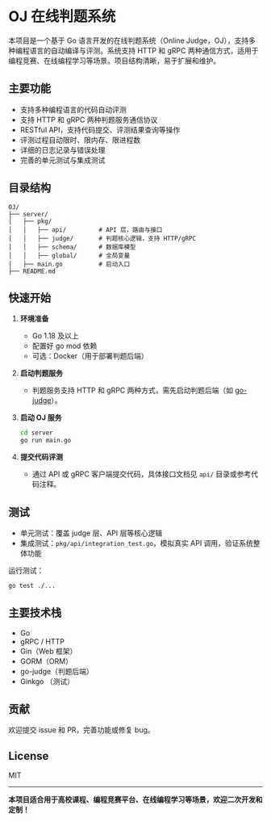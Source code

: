 # OJ 在线判题系统

本项目是一个基于 Go 语言开发的在线判题系统（Online Judge，OJ），支持多种编程语言的自动编译与评测。系统支持 HTTP 和 gRPC 两种通信方式，适用于编程竞赛、在线编程学习等场景。项目结构清晰，易于扩展和维护。

## 主要功能

- 支持多种编程语言的代码自动评测
- 支持 HTTP 和 gRPC 两种判题服务通信协议
- RESTful API，支持代码提交、评测结果查询等操作
- 评测过程自动限时、限内存、限进程数
- 详细的日志记录与错误处理
- 完善的单元测试与集成测试

## 目录结构

```
OJ/
├── server/
│   ├── pkg/
│   │   ├── api/         # API 层，路由与接口
│   │   ├── judge/       # 判题核心逻辑，支持 HTTP/gRPC
│   │   ├── schema/      # 数据库模型
│   │   ├── global/      # 全局变量
│   ├── main.go          # 启动入口
├── README.md
```

## 快速开始

1. **环境准备**
   - Go 1.18 及以上
   - 配置好 go mod 依赖
   - 可选：Docker（用于部署判题后端）

2. **启动判题服务**
   - 判题服务支持 HTTP 和 gRPC 两种方式，需先启动判题后端（如 [go-judge](https://github.com/criyle/go-judge)）。

3. **启动 OJ 服务**
   ```bash
   cd server
   go run main.go
   ```

4. **提交代码评测**
   - 通过 API 或 gRPC 客户端提交代码，具体接口文档见 `api/` 目录或参考代码注释。

## 测试

- 单元测试：覆盖 judge 层、API 层等核心逻辑
- 集成测试：`pkg/api/integration_test.go`，模拟真实 API 调用，验证系统整体功能

运行测试：

```bash
go test ./...
```

## 主要技术栈

- Go
- gRPC / HTTP
- Gin（Web 框架）
- GORM（ORM）
- go-judge（判题后端）
- Ginkgo （测试）

## 贡献

欢迎提交 issue 和 PR，完善功能或修复 bug。

## License

MIT

---

**本项目适合用于高校课程、编程竞赛平台、在线编程学习等场景，欢迎二次开发和定制！**
